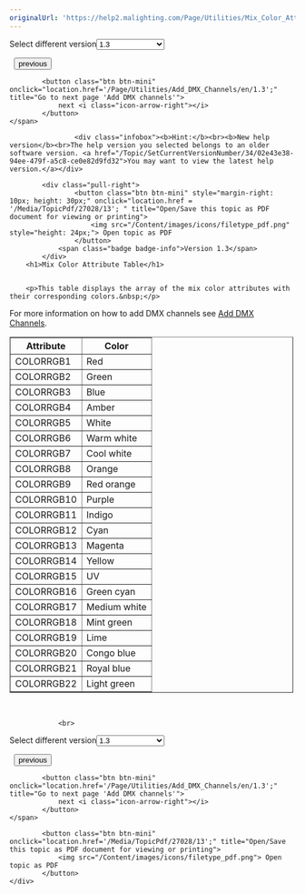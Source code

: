 ```yaml
---
originalUrl: 'https://help2.malighting.com/Page/Utilities/Mix_Color_Attribute_Table/en/1.3'
---
```


<div class="topic-navigation">

<div class="pull-right">
	<span class="pull-left">


<div class="pull-left">
<form action="/Topic/SetCurrentVersionNumber" class="form-inline" id="frmTagSelector" method="post">	<span class="form-mini">
		<div class="input-prepend"><span class="add-on">Select different version</span><select autocomplete="off" id="versionNumberId" name="versionNumberId" onchange="$(this).closest('#frmTagSelector').submit();" style="width: 120px;"><option value="">- latest -</option>
<option value="5">1.1</option>
<option value="9">1.2</option>
<option selected="selected" value="13">1.3</option>
<option value="17">1.4</option>
<option value="20">1.5</option>
<option value="34">1.9</option>
</select></div>
		<input data-val="true" data-val-number="The field Int32 must be a number." data-val-required="The Int32 field is required." id="ProductId" name="ProductId" type="hidden" value="10">
		<input id="CurrentGuid" name="CurrentGuid" type="hidden" value="02e43e38-94ee-479f-a5c8-ce0e82d9fd32">
	</span>
</form></div>&nbsp;	</span>
	<span class="pull-right" style="white-space: nowrap;">
			<button class="btn btn-mini" onclick="location.href='/Page/Utilities/attributes/en/1.3'; " title="Go to previous page 'Attributes'">
				<i class="icon-arrow-left"></i> previous
			</button>

			<button class="btn btn-mini" onclick="location.href='/Page/Utilities/Add_DMX_Channels/en/1.3';" title="Go to next page 'Add DMX channels'">
				next <i class="icon-arrow-right"></i> 
			</button>
	</span>
</div>
<div class="clear-fix" style="margin-bottom: 10px"></div>
</div>

					<div class="infobox"><b>Hint:</b><br><b>New help version</b><br>The help version you selected belongs to an older software version. <a href="/Topic/SetCurrentVersionNumber/34/02e43e38-94ee-479f-a5c8-ce0e82d9fd32">You may want to view the latest help version.</a></div>

			<div class="pull-right">
					<button class="btn btn-mini" style="margin-right: 10px; height: 30px;" onclick="location.href = '/Media/TopicPdf/27028/13'; " title="Open/Save this topic as PDF document for viewing or printing">
						<img src="/Content/images/icons/filetype_pdf.png" style="height: 24px;"> Open topic as PDF
					</button>
				<span class="badge badge-info">Version 1.3</span>
			</div>
		<h1>Mix Color Attribute Table</h1>


		<p>This table displays the array of the mix color attributes with their corresponding colors.&nbsp;</p>

<p>For more information on how to add DMX channels see <a href="/Topic/68b77885-5f67-4b06-9829-d23497d0ba81">Add DMX Channels</a>.&nbsp;</p>

<table border="1" cellpadding="1" cellspacing="1" style="width:500px">
	<thead>
		<tr>
			<th scope="col">Attribute</th>
			<th scope="col">Color</th>
		</tr>
	</thead>
	<tbody>
		<tr>
			<td>COLORRGB1</td>
			<td>Red</td>
		</tr>
		<tr>
			<td>COLORRGB2</td>
			<td>Green</td>
		</tr>
		<tr>
			<td>COLORRGB3</td>
			<td>Blue</td>
		</tr>
		<tr>
			<td>COLORRGB4</td>
			<td>Amber</td>
		</tr>
		<tr>
			<td>COLORRGB5</td>
			<td>White</td>
		</tr>
		<tr>
			<td>COLORRGB6</td>
			<td>Warm white</td>
		</tr>
		<tr>
			<td>COLORRGB7</td>
			<td>Cool white</td>
		</tr>
		<tr>
			<td>COLORRGB8</td>
			<td>Orange</td>
		</tr>
		<tr>
			<td>COLORRGB9</td>
			<td>Red orange</td>
		</tr>
		<tr>
			<td>COLORRGB10</td>
			<td>Purple</td>
		</tr>
		<tr>
			<td>COLORRGB11</td>
			<td>Indigo</td>
		</tr>
		<tr>
			<td>COLORRGB12</td>
			<td>Cyan</td>
		</tr>
		<tr>
			<td>COLORRGB13</td>
			<td>Magenta</td>
		</tr>
		<tr>
			<td>COLORRGB14</td>
			<td>Yellow</td>
		</tr>
		<tr>
			<td>COLORRGB15</td>
			<td>UV</td>
		</tr>
		<tr>
			<td>COLORRGB16</td>
			<td>Green cyan</td>
		</tr>
		<tr>
			<td>COLORRGB17</td>
			<td>Medium white</td>
		</tr>
		<tr>
			<td>COLORRGB18</td>
			<td>Mint green</td>
		</tr>
		<tr>
			<td>COLORRGB19</td>
			<td>Lime</td>
		</tr>
		<tr>
			<td>COLORRGB20</td>
			<td>Congo blue</td>
		</tr>
		<tr>
			<td>COLORRGB21</td>
			<td>Royal blue</td>
		</tr>
		<tr>
			<td>COLORRGB22</td>
			<td>Light green</td>
		</tr>
	</tbody>
</table>

<p>&nbsp;</p>


				<br>
<div class="topic-navigation">

<div class="pull-right">
	<span class="pull-left">


<div class="pull-left">
<form action="/Topic/SetCurrentVersionNumber" class="form-inline" id="frmTagSelector" method="post">	<span class="form-mini">
		<div class="input-prepend"><span class="add-on">Select different version</span><select autocomplete="off" id="versionNumberId" name="versionNumberId" onchange="$(this).closest('#frmTagSelector').submit();" style="width: 120px;"><option value="">- latest -</option>
<option value="5">1.1</option>
<option value="9">1.2</option>
<option selected="selected" value="13">1.3</option>
<option value="17">1.4</option>
<option value="20">1.5</option>
<option value="34">1.9</option>
</select></div>
		<input data-val="true" data-val-number="The field Int32 must be a number." data-val-required="The Int32 field is required." id="ProductId" name="ProductId" type="hidden" value="10">
		<input id="CurrentGuid" name="CurrentGuid" type="hidden" value="02e43e38-94ee-479f-a5c8-ce0e82d9fd32">
	</span>
</form></div>&nbsp;	</span>
	<span class="pull-right" style="white-space: nowrap;">
			<button class="btn btn-mini" onclick="location.href='/Page/Utilities/attributes/en/1.3'; " title="Go to previous page 'Attributes'">
				<i class="icon-arrow-left"></i> previous
			</button>

			<button class="btn btn-mini" onclick="location.href='/Page/Utilities/Add_DMX_Channels/en/1.3';" title="Go to next page 'Add DMX channels'">
				next <i class="icon-arrow-right"></i> 
			</button>
	</span>
</div>
	<div class="clear-fix"></div>
	<div class="pull-right">
	
			<button class="btn btn-mini" onclick="location.href='/Media/TopicPdf/27028/13';" title="Open/Save this topic as PDF document for viewing or printing">
				<img src="/Content/images/icons/filetype_pdf.png"> Open topic as PDF
			</button>
	</div>
<div class="clear-fix" style="margin-bottom: 10px"></div>
</div>

	
